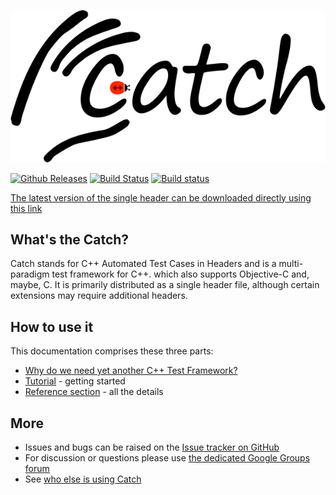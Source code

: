 <a id="top"></a>
![catch logo](catch-logo-small.png)

[![Github Releases](https://img.shields.io/github/release/philsquared/catch.svg)](https://github.com/philsquared/catch/releases)
[![Build Status](https://travis-ci.org/philsquared/Catch.svg?branch=catch2)](https://travis-ci.org/philsquared/Catch?branch=catch2)
[![Build status](https://ci.appveyor.com/api/projects/status/hrtk60hv6tw6fght/branch/catch2?svg=true)](https://ci.appveyor.com/project/philsquared/catch/branch/catch2)

<a href="https://github.com/philsquared/Catch/releases/download/v2.0.0-develop.4/catch.hpp">The latest version of the single header can be downloaded directly using this link</a>

## What's the Catch?

Catch stands for C++ Automated Test Cases in Headers and is a
multi-paradigm test framework for C++. which also supports Objective-C
and, maybe, C.
It is primarily distributed as a single header file, although certain
extensions may require additional headers.

## How to use it
This documentation comprises these three parts:

* [Why do we need yet another C++ Test Framework?](docs/why-catch.md#top)
* [Tutorial](docs/tutorial.md#top) - getting started
* [Reference section](docs/Readme.md#top) - all the details

## More
* Issues and bugs can be raised on the [Issue tracker on GitHub](https://github.com/philsquared/Catch/issues)
* For discussion or questions please use [the dedicated Google Groups forum](https://groups.google.com/forum/?fromgroups#!forum/catch-forum)
* See [who else is using Catch](docs/opensource-users.md#top)
